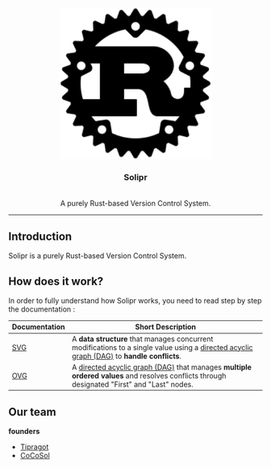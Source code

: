<a id="readme-top"></a>
<div align="center">

</div>

<!-- PROJECT LOGO -->
<br />
<div align="center">
  <img src="logo.svg" alt="Logo" width="300"></p>
  <h3 align="center">Solipr</h3>
  <p align="center">
    <br />
    A purely Rust-based Version Control System.
  </p>
</div>

---

## Introduction
Solipr is a purely Rust-based Version Control System.

## How does it work?

In order to fully understand how Solipr works, you need to read step by step the documentation : 

| **Documentation** | **Short Description** |
|-------------------|-----------------------|
| [SVG](docs/svg.md) | A **data structure** that manages concurrent modifications to a single value using a [directed acyclic graph (DAG)](https://en.wikipedia.org/wiki/Directed_acyclic_graph) to **handle conflicts**. |
| [OVG](docs/ovg.md) | A [directed acyclic graph (DAG)](https://en.wikipedia.org/wiki/Directed_acyclic_graph) that manages **multiple ordered values** and resolves conflicts through designated "First" and "Last" nodes. |

## Our team

**founders**

- [Tipragot](https://tipragot.fr)
- [CoCoSol](https://cocosol.fr)
